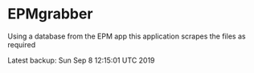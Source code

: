 # EPMgrabber
Using a database from the EPM app this application scrapes the files as required


Latest backup: Sun Sep 8 12:15:01 UTC 2019
